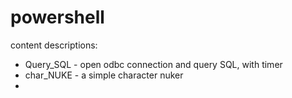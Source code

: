 # powershell
content descriptions:

* Query_SQL                - open odbc connection and query SQL, with timer
* char_NUKE                - a simple character nuker
* 

